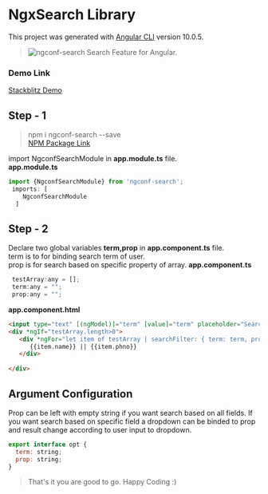 # NgxSearch Library

This project was generated with [Angular CLI](https://github.com/angular/angular-cli) version 10.0.5.

> ![ngconf-search](https://img.icons8.com/color/48/000000/search.png "Search Feature") Search Feature for Angular.  


### Demo Link   
[Stackblitz Demo](https://stackblitz.com/edit/angular-ivy-behdte "ngconf-search Demo") 

## Step - 1

> npm i ngconf-search --save  
[NPM Package Link](https://www.npmjs.com/package/ngconf-search "ngconf-search")  

import NgconfSearchModule in **app.module.ts** file.  
**app.module.ts**
```javascript
import {NgconfSearchModule} from 'ngconf-search';
 imports: [
    NgconfSearchModule
  ]
  ```

## Step - 2
Declare two global variables **term,prop** in **app.component.ts** file.  
term is to for binding search term of user.  
prop is for search based on specific property of array.
**app.component.ts**
 ```javascript
  testArray:any = [];
  term:any = "";
  prop:any = "";
```
**app.component.html**
```html
<input type="text" [(ngModel)]="term" [value]="term" placeholder="Search">
<div *ngIf="testArray.length>0">
   <div *ngFor="let item of testArray | searchFilter: { term: term, prop: prop }" >
      {{item.name}} || {{item.phno}} 
   </div>
   
</div>
```

## Argument Configuration
Prop can be left with empty string if you want search based on all fields. If you want search based on specific field a dropdown can be binded to prop  
and result change according to user input to dropdown.
```javascript
export interface opt {
  term: string;
  prop: string;
}
```
> That's it you are good to go. Happy Coding :)

